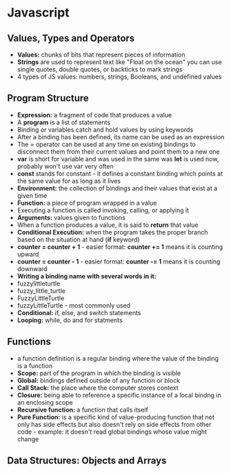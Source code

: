 # Javascript

## Values, Types and Operators

 - **Values:** chunks of bits that represent pieces of information
 - **Strings** are used to represent text like "Float on the ocean" you can use single quotes, double quotes, or backticks to mark strings
 - 4 types of JS values: numbers, strings, Booleans, and undefined values

## Program Structure

 - **Expression:** a fragment of code that produces a value
 - A **program** is a list of statements
 - Binding or variables catch and hold values by using keywords
 - After a binding has been defined, its name can be used as an expression
 - The = operator can be used at any time on existing bindings to disconnect them from their current values and point them to a new one
 - **var** is short for variable and was used in the same was **let** is used now, probably won't use var very often
 - **const** stands for constant - it defines a constant binding which points at the same value for as long as it lives
 - **Environment:** the collection of bindings and their values that exist at a given time
 - **Function:** a piece of program wrapped in a value
 - Executing a function is called invoking, calling, or applying it
 - **Arguments:** values given to functions
 - When a function produces a value, it is said to **return** that value
 - **Conditional Execution:** when the program takes the proper branch based on the situation at hand (**if** keyword)
 - **counter = counter + 1** - easier format: **counter += 1** means it is counting upward
 - **counter = counter - 1** - easier format: **counter -= 1** means it is counting downward
 - **Writing a binding name with several words in it:**
 - fuzzylittleturtle
 - fuzzy_little_turtle
 - FuzzyLittleTurtle
 - fuzzyLittleTurtle - most commonly used
 - **Conditional:** if, else, and switch statements
 - **Looping:** while, do and for statments

## Functions

 - a function definition is a regular binding where the value of the binding is a function
 - **Scope:** part of the program in which the binding is visible
 - **Global:** bindings defined outside of any function or block
 - **Call Stack:** the place where the computer stores context
 - **Closure:** being able to reference a specific instance of a local bindng in an enclosing scope
 - **Recursive function:** a function that calls itself
 - **Pure Function:** is a specific kind of value-producing function that not only has side effects but also doesn't rely on side effects from other code - example: it doesn't read global bindings whose value might change

## Data Structures: Objects and Arrays